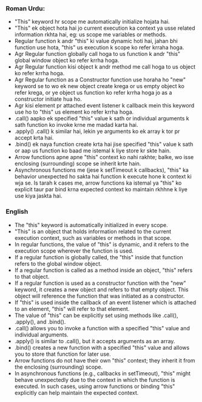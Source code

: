 ### Roman Urdu:

- "This" keyword hr scope me automatically initialize hojata hai.
- "This" ek object hota hai jo current execution ka context ya usse related information rkhta hai, eg: us scope me variables or methods.
- Regular function k andr "this" ki value dynamic hoti hai, jahan bhi function use hota, "this" us execution k scope ko refer krraha hoga.
- Agr Regular function globally call hoga to us function k andr "this" global window object ko refer krrha hoga.
- Agr Regular function kisi object k andr method me call hoga to us object ko refer krrha hoga.
- Agr Regular function as a Constructor function use horaha ho "new" keyword se to wo ek new object create krega or us empty object ko refer krega, or ye object us function ko refer krrha hoga jo as a constructor initiate hua ho.   
- Agr kisi element pr attached event listener k callback mein this keyword use ho to "this" us element ko refer krrha hoga.
- .call() aapko ek specified "this" value k sath or individual arguments k sath function ko invoke krne me madad karta hai.
- .apply() .call() k similar hai, lekin ye arguments ko ek array k tor pr accept krta hai.
- .bind() ek naya function create krta hai jise specified "this" value k sath or aap us function ko baad me istemal k liye store kr skte hain.
- Arrow functions apne apne "this" context ko nahi rakhte; balke, wo isse enclosing (surrounding) scope se inherit krte hain.
- Asynchronous functions me (jese k setTimeout k callbacks), "this" ka behavior unexpected ho sakta hai function k execute hone k context ki wja se. Is tarah k cases me, arrow functions ka istemal ya "this" ko explicit taur par bind krna expected context ko maintain rkhhne k liye use kiya jaskta hai.


### English

- The "this" keyword is automatically initialized in every scope.
- "This" is an object that holds information related to the current execution context, such as variables or methods in that scope.
- In regular functions, the value of "this" is dynamic, and it refers to the execution scope wherever the function is used.
- If a regular function is globally called, the "this" inside that function refers to the global window object.
- If a regular function is called as a method inside an object, "this" refers to that object.
- If a regular function is used as a constructor function with the "new" keyword, it creates a new object and refers to that empty object. This object will reference the function that was initiated as a constructor.
- If "this" is used inside the callback of an event listener which is attached to an element, "this" will refer to that element.
- The value of "this" can be explicitly set using methods like .call(), .apply(), and .bind().
- .call() allows you to invoke a function with a specified "this" value and individual arguments.
- .apply() is similar to .call(), but it accepts arguments as an array.
- .bind() creates a new function with a specified "this" value and allows you to store that function for later use.
- Arrow functions do not have their own "this" context; they inherit it from the enclosing (surrounding) scope.
- In asynchronous functions (e.g., callbacks in setTimeout), "this" might behave unexpectedly due to the context in which the function is executed. In such cases, using arrow functions or binding "this" explicitly can help maintain the expected context. 